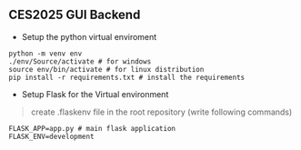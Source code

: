 ## CES2025 GUI Backend 

* Setup the python virtual enviroment 
```
python -m venv env 
./env/Source/activate # for windows 
source env/bin/activate # for linux distribution
pip install -r requirements.txt # install the requirements 
```

* Setup Flask for the Virtual environment 
> create .flaskenv file in the root repository (write following commands)
```
FLASK_APP=app.py # main flask application 
FLASK_ENV=development
```